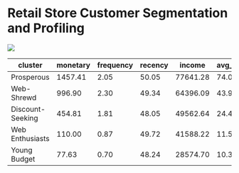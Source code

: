 # Retail Store Customer Segmentation and Profiling

<img src="reports/cseg2.png">








| cluster          | monetary | frequency | recency | income | avg_purchase_value | numdealspurchases | numwebpurchases | numcatalogpurchases | numstorepurchases | numwebvisitsmonth | total_accepted_cmp | children | age  | relationship_duration | count | percentage |
|------------------|----------|-----------|---------|--------|--------------------|-------------------|-----------------|----------------------|-------------------|-------------------|--------------------|----------|------|-----------------------|-------|------------|
| Prosperous       | 1457.41  | 2.05      | 50.05   | 77641.28 | 74.02              | 1.06              | 4.89            | 6.07                 | 8.32              | 2.57              | 0.80               | 0.12     | 54.16 | 9.95                  | 476   | 21.36      |
| Web-Shrewd       | 996.90   | 2.30      | 49.34   | 64396.09 | 43.94              | 3.02              | 6.76            | 4.40                 | 9.06              | 5.03              | 0.34               | 0.94     | 57.92 | 10.13                 | 401   | 18.00      |
| Discount-Seeking | 454.81   | 1.81      | 48.05   | 49562.64 | 24.41              | 4.57              | 5.95            | 1.91                 | 6.01              | 6.71              | 0.20               | 1.39     | 56.78 | 10.23                 | 357   | 16.02      |
| Web Enthusiasts | 110.00   | 0.87      | 49.72   | 41588.22 | 11.59              | 1.81              | 2.05            | 0.69                 | 3.62              | 5.22              | 0.07               | 1.41     | 57.74 | 9.38                  | 465   | 20.87      |
| Young Budget     | 77.63    | 0.70      | 48.24   | 28574.70 | 10.37              | 1.86              | 1.94            | 0.42                 | 2.90              | 7.24              | 0.08               | 1.02     | 46.20 | 10.22                 | 529   | 23.74      |
